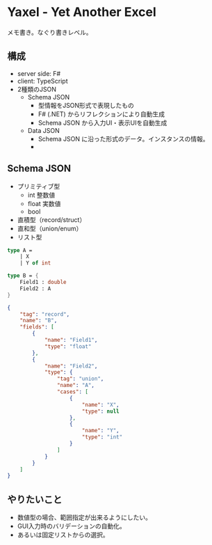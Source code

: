 # Yaxel - Yet Another Excel

メモ書き。なぐり書きレベル。

## 構成
* server side: F#
* client: TypeScript
* 2種類のJSON
    * Schema JSON
        * 型情報をJSON形式で表現したもの
        * F# (.NET) からリフレクションにより自動生成
        * Schema JSON から入力UI・表示UIを自動生成
    * Data JSON
        * Schema JSON に沿った形式のデータ。インスタンスの情報。
        * 

## Schema JSON
* プリミティブ型
    * int 整数値
    * float 実数値
    * bool
* 直積型（record/struct）
* 直和型（union/enum）
* リスト型

```fsharp
type A =
    | X
    | Y of int

type B = {
    Field1 : double
    Field2 : A
}  
```
```json
{
    "tag": "record",
    "name": "B",
    "fields": [
        {
            "name": "Field1",
            "type": "float"
        },
        {
            "name": "Field2",
            "type": {
                "tag": "union",
                "name": "A",
                "cases": [
                    {
                        "name": "X",
                        "type": null
                    },
                    {
                        "name": "Y",
                        "type": "int"
                    }
                ]
            }
        }
    ]
}
```

## やりたいこと
* 数値型の場合、範囲指定が出来るようにしたい。
* GUI入力時のバリデーションの自動化。
* あるいは固定リストからの選択。

